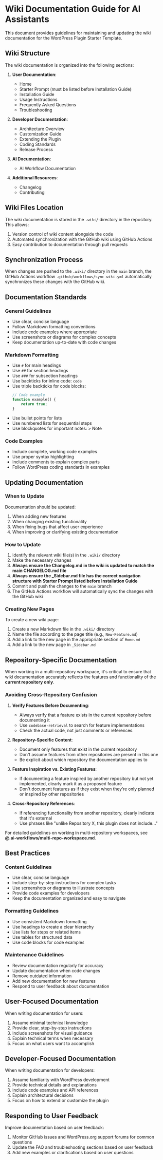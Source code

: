 # Wiki Documentation Guide for AI Assistants

This document provides guidelines for maintaining and updating the wiki documentation for the WordPress Plugin Starter Template.

## Wiki Structure

The wiki documentation is organized into the following sections:

1. **User Documentation**:
   - Home
   - Starter Prompt (must be listed before Installation Guide)
   - Installation Guide
   - Usage Instructions
   - Frequently Asked Questions
   - Troubleshooting

2. **Developer Documentation**:
   - Architecture Overview
   - Customization Guide
   - Extending the Plugin
   - Coding Standards
   - Release Process

3. **AI Documentation**:
   - AI Workflow Documentation

4. **Additional Resources**:
   - Changelog
   - Contributing

## Wiki Files Location

The wiki documentation is stored in the `.wiki/` directory in the repository. This allows:

1. Version control of wiki content alongside the code
2. Automated synchronization with the GitHub wiki using GitHub Actions
3. Easy contribution to documentation through pull requests

## Synchronization Process

When changes are pushed to the `.wiki/` directory in the `main` branch, the GitHub Actions workflow `.github/workflows/sync-wiki.yml` automatically synchronizes these changes with the GitHub wiki.

## Documentation Standards

### General Guidelines

- Use clear, concise language
- Follow Markdown formatting conventions
- Include code examples where appropriate
- Use screenshots or diagrams for complex concepts
- Keep documentation up-to-date with code changes

### Markdown Formatting

- Use `#` for main headings
- Use `##` for section headings
- Use `###` for subsection headings
- Use backticks for inline code: `code`
- Use triple backticks for code blocks:
  ```php
  // Code example
  function example() {
      return true;
  }
  ```
- Use bullet points for lists
- Use numbered lists for sequential steps
- Use blockquotes for important notes: > Note

### Code Examples

- Include complete, working code examples
- Use proper syntax highlighting
- Include comments to explain complex parts
- Follow WordPress coding standards in examples

## Updating Documentation

### When to Update

Documentation should be updated:

1. When adding new features
2. When changing existing functionality
3. When fixing bugs that affect user experience
4. When improving or clarifying existing documentation

### How to Update

1. Identify the relevant wiki file(s) in the `.wiki/` directory
2. Make the necessary changes
3. **Always ensure the Changelog.md in the wiki is updated to match the main CHANGELOG.md file**
4. **Always ensure the _Sidebar.md file has the correct navigation structure with Starter Prompt listed before Installation Guide**
5. Commit and push the changes to the `main` branch
6. The GitHub Actions workflow will automatically sync the changes with the GitHub wiki

### Creating New Pages

To create a new wiki page:

1. Create a new Markdown file in the `.wiki/` directory
2. Name the file according to the page title (e.g., `New-Feature.md`)
3. Add a link to the new page in the appropriate section of `Home.md`
4. Add a link to the new page in `_Sidebar.md`

## Repository-Specific Documentation

When working in a multi-repository workspace, it's critical to ensure that wiki documentation accurately reflects the features and functionality of the **current repository only**.

### Avoiding Cross-Repository Confusion

1. **Verify Features Before Documenting**:
   - Always verify that a feature exists in the current repository before documenting it
   - Use `codebase-retrieval` to search for feature implementations
   - Check the actual code, not just comments or references

2. **Repository-Specific Content**:
   - Document only features that exist in the current repository
   - Don't assume features from other repositories are present in this one
   - Be explicit about which repository the documentation applies to

3. **Feature Inspiration vs. Existing Features**:
   - If documenting a feature inspired by another repository but not yet implemented, clearly mark it as a proposed feature
   - Don't document features as if they exist when they're only planned or inspired by other repositories

4. **Cross-Repository References**:
   - If referencing functionality from another repository, clearly indicate that it's external
   - Use phrases like "unlike Repository X, this plugin does not include..."

For detailed guidelines on working in multi-repository workspaces, see **@.ai-workflows/multi-repo-workspace.md**.

## Best Practices

### Content Guidelines

- Use clear, concise language
- Include step-by-step instructions for complex tasks
- Use screenshots or diagrams to illustrate concepts
- Provide code examples for developers
- Keep the documentation organized and easy to navigate

### Formatting Guidelines

- Use consistent Markdown formatting
- Use headings to create a clear hierarchy
- Use lists for steps or related items
- Use tables for structured data
- Use code blocks for code examples

### Maintenance Guidelines

- Review documentation regularly for accuracy
- Update documentation when code changes
- Remove outdated information
- Add new documentation for new features
- Respond to user feedback about documentation

## User-Focused Documentation

When writing documentation for users:

1. Assume minimal technical knowledge
2. Provide clear, step-by-step instructions
3. Include screenshots for visual guidance
4. Explain technical terms when necessary
5. Focus on what users want to accomplish

## Developer-Focused Documentation

When writing documentation for developers:

1. Assume familiarity with WordPress development
2. Provide technical details and explanations
3. Include code examples and API references
4. Explain architectural decisions
5. Focus on how to extend or customize the plugin

## Responding to User Feedback

Improve documentation based on user feedback:

1. Monitor GitHub issues and WordPress.org support forums for common questions
2. Update the FAQ and troubleshooting sections based on user feedback
3. Add new examples or clarifications based on user questions
